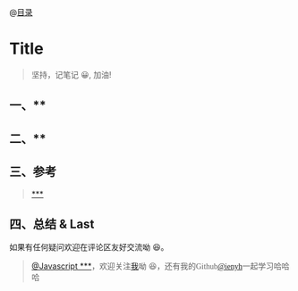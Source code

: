 @[目录](#一级标题)

# Title

> 坚持，记笔记 😀, 加油!

## 一、\*\*

## 二、\*\*

## 三、参考

> [\*\*\*]()

## 四、总结 & Last

如果有任何疑问欢迎在评论区友好交流呦 😆。

> [@Javascript \*\*\*](url)，欢迎关注[我](https://blog.csdn.net/qq_45265059)呦 😆，还有我的<font face="Hack">Github[@ienyh](https://github.com/ienyh)<font>一起学习哈哈哈 👨‍💻
